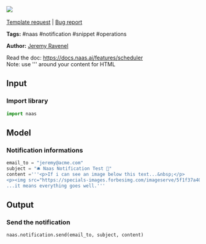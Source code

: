 <a href="https://app.naas.ai/user-redirect/naas/downloader?url=https://raw.githubusercontent.com/jupyter-naas/awesome-notebooks/master/Naas/Naas_Notification_demo.ipynb" target="_parent"><img src="https://naasai-public.s3.eu-west-3.amazonaws.com/open_in_naas.svg"/></a><br><br><a href="https://github.com/jupyter-naas/awesome-notebooks/issues/new?assignees=&labels=&template=template-request.md&title=Tool+-+Action+of+the+notebook+">Template request</a> | <a href="https://github.com/jupyter-naas/awesome-notebooks/issues/new?assignees=&labels=bug&template=bug_report.md&title=Naas+-+Notification+demo:+Error+short+description">Bug report</a>

**Tags:** #naas #notification #snippet #operations

**Author:** [Jeremy Ravenel](https://www.linkedin.com/in/ACoAAAJHE7sB5OxuKHuzguZ9L6lfDHqw--cdnJg/)

Read the doc: https://docs.naas.ai/features/scheduler
<br>
Note: use ''' around your content for HTML

## Input

### Import library


```python
import naas
```

## Model

### Notification informations


```python
email_to = "jeremy@acme.com"
subject = "🛎️ Naas Notification Test 🚨"
content ='''<p>If i can see an image below this text...&nbsp;</p>
<p><img src="https://specials-images.forbesimg.com/imageserve/5f1f37a40a5db2c8275972c0/960x0.jpg?fit=scale" alt="" width="959" height="663" /></p><br>
...it means everything goes well.'''
```

## Output

### Send the notification


```python
naas.notification.send(email_to, subject, content)
```
